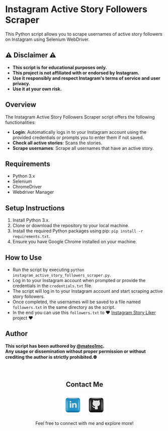 # Instagram Active Story Followers Scraper

This Python script allows you to scrape usernames of active story followers on Instagram using Selenium WebDriver.


## ⚠️ Disclaimer ⚠️

- **This script is for educational purposes only.**
- **This project is not affiliated with or endorsed by Instagram.** 
- **Use it responsibly and respect Instagram's terms of service and user privacy.**
- **Use it at your own risk.**


## Overview

The Instagram Active Story Followers Scraper script offers the following functionalities:

- **Login**: Automatically logs in to your Instagram account using the provided credentials or prompts you to enter them if not saved.
- **Check all active stories**: Scans the stories.
- **Scrape usernames**: Scrape all usernames that have an active story.


## Requirements

- Python 3.x
- Selenium
- ChromeDriver
- Webdriver Manager


## Setup Instructions

1. Install Python 3.x.
2. Clone or download the repository to your local machine.
3. Install the required Python packages using pip: `pip install -r requirements.txt`.
4. Ensure you have Google Chrome installed on your machine.


## How to Use

- Run the script by executing `python instagram_active_story_followers_scraper.py`.
- Log in to your Instagram account when prompted or provide the credentials in the `credentials.txt` file.
- The script will log in to your Instagram account and start scraping active story followers.
- Once completed, the usernames will be saved to a file named `followers.txt` in the same directory as the script.
- In the end you can use this `followers.txt` to ❤️ [Instagram Story Liker](https://github.com/mateo1mc/Instagram-Story-Liker) project ❤️


## Author
**This script has been authored by [@mateo1mc](https://github.com/mateo1mc/). <br>
Any usage or dissemination without proper permission or without crediting the author is strictly prohibited.⛔**

<br>
<!-- Connect with me -->
<h2 align="center">Contact Me</h2>
<!--icons and links-->
<p align="center">
  <a href="https://www.linkedin.com/in/mateo1mc/" target="blank"><img align="center" src="https://github.com/mateo1mc/mateo1mc/blob/edf3048c2e0690bc30dbfdd031ba272e45b26fb5/LinkedIn_Logo.png" alt="linkedin" height="70" width="70" /></a>
  <a href="https://github.com/mateo1mc/" target="blank"><img align="center" src="https://github.com/mateo1mc/mateo1mc/blob/edf3048c2e0690bc30dbfdd031ba272e45b26fb5/GitHub_Logo.png" alt="github" height="70" width="70" /></a>
    <p align="center">Feel free to connect with me and explore more!</p></a>
</p>
<br
